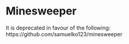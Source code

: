 # Minesweeper

<p>
It is deprecated in favour of the following:<br>
https://github.com/samuelko123/minesweeper
</p>
